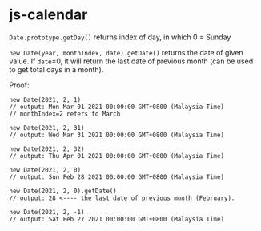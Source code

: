 # js-calendar

`Date.prototype.getDay()` returns index of day, in which 0 = Sunday

`new Date(year, monthIndex, date).getDate()` returns the date of given value. If `date`=0, it will return the last date of previous month (can be used to get total days in a month).

Proof:
```
new Date(2021, 2, 1)
// output: Mon Mar 01 2021 00:00:00 GMT+0800 (Malaysia Time)
// monthIndex=2 refers to March
```

```
new Date(2021, 2, 31)
// output: Wed Mar 31 2021 00:00:00 GMT+0800 (Malaysia Time)
```

```
new Date(2021, 2, 32)
// output: Thu Apr 01 2021 00:00:00 GMT+0800 (Malaysia Time)
```

```
new Date(2021, 2, 0)
// output: Sun Feb 28 2021 00:00:00 GMT+0800 (Malaysia Time)

new Date(2021, 2, 0).getDate()
// output: 28 <---- the last date of previous month (February).
```

```
new Date(2021, 2, -1)
// output: Sat Feb 27 2021 00:00:00 GMT+0800 (Malaysia Time)
```
